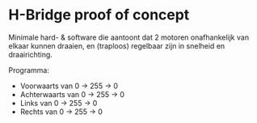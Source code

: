# H-Bridge proof of concept

Minimale hard- & software die aantoont dat 2 motoren onafhankelijk van elkaar kunnen draaien, en (traploos) regelbaar zijn in snelheid en draairichting.

Programma:
- Voorwaarts van 0 -> 255 -> 0
- Achterwaarts van 0 -> 255 -> 0
- Links van 0 -> 255 -> 0
- Rechts van 0 -> 255 -> 0
